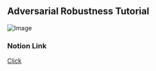 ## Adversarial Robustness Tutorial
![Image](https://adversarial-ml-tutorial.org/logo_no_shadow.png "Adversarial Robustness")<br>

### Notion Link
[Click](https://www.notion.so/Adversarial-Robustness-Tutorial-d61763efe08148c1b0c4e8d22cc34454)
